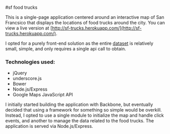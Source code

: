 #sf food trucks

This is a single-page application centered around an interactive map of San Francsico that displays the locations of food trucks around the city.  You can view a live version at [http://sf-trucks.herokuapp.com/](http://sf-trucks.herokuapp.com/).

I opted for a purely front-end solution as the entire [dataset](https://data.sfgov.org/Economy-and-Community/Mobile-Food-Facility-Permit/rqzj-sfat?) is relatively small, simple, and only
requires a single api call to obtain.

### Technologies used:

* jQuery
* underscore.js
* Bower
* Node.js/Express
* Google Maps JavaScript API 

I initially started building the application with Backbone, but eventually decided that using a framework for something so simple would be overkill. Instead, I opted to use a single module to initialize the map and handle click events, and another to manage the data related to the food trucks.  The application is served via Node.js/Express. 

